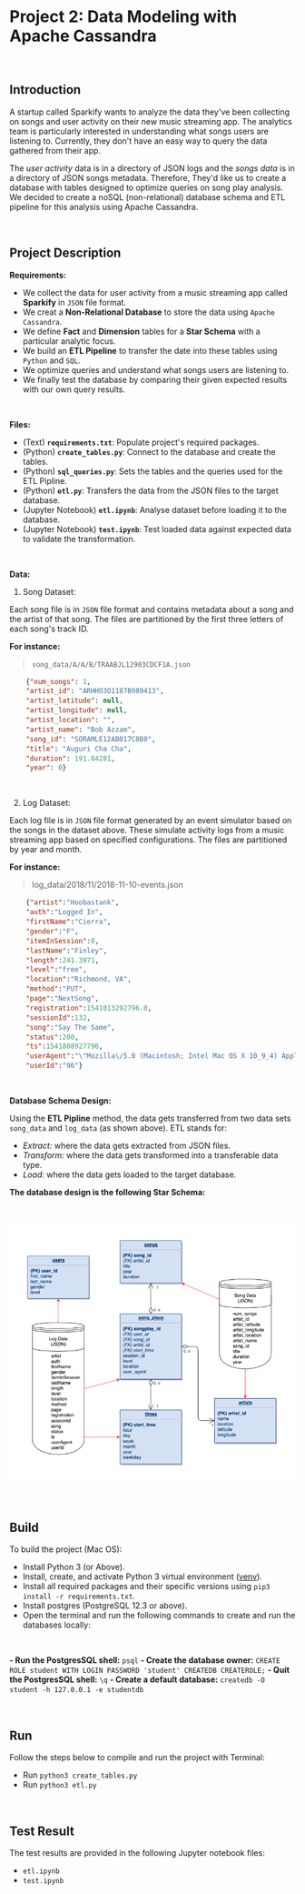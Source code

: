 # Project 2: Data Modeling with Apache Cassandra

&nbsp;

## Introduction
A startup called Sparkify wants to analyze the data they've been collecting on songs and user activity on their new music streaming app. The analytics team is particularly interested in understanding what songs users are listening to. Currently, they don't have an easy way to query the data gathered from their app. 

The *user activity* data is in a directory of JSON logs and the *songs data* is in a directory of JSON songs metadata. Therefore, They'd like us to create a database with tables designed to optimize queries on song play analysis. We decided to create a noSQL (non-relational) database schema and ETL pipeline for this analysis using Apache Cassandra.

&nbsp;

## Project Description
**Requirements:**
- We collect the data for user activity from a music streaming app called **Sparkify** in `JSON` file format.
- We creat a **Non-Relational Database** to store the data using `Apache Cassandra`. 
- We define **Fact** and **Dimension** tables for a **Star Schema** with a particular analytic focus. 
- We build an **ETL Pipeline** to transfer the date into these tables using `Python` and `SQL`.
- We optimize queries and understand what songs users are listening to.
- We finally test the database by comparing their given expected results with our own query results.

&nbsp;

**Files:**
- (Text) **`requirements.txt`**: Populate project's required packages.
- (Python) **`create_tables.py`**: Connect to the database and create the tables.
- (Python) **`sql_queries.py`**: Sets the tables and the queries used for the ETL Pipline.
- (Python) **`etl.py`**: Transfers the data from the JSON files to the target database.
- (Jupyter Notebook) **`etl.ipynb`**: Analyse dataset before loading it to the database.
- (Jupyter Notebook) **`test.ipynb`**: Test loaded data against expected data to validate the transformation.

&nbsp;

**Data:**
&nbsp;

1. Song Dataset:

Each song file is in `JSON` file format and contains metadata about a song and the artist of that song. The files are partitioned by the first three letters of each song's track ID.
&nbsp;

**For instance:** 

> `song_data/A/A/B/TRAABJL12903CDCF1A.json`
```json
    {"num_songs": 1,
    "artist_id": "ARHHO3O1187B989413",
    "artist_latitude": null,
    "artist_longitude": null,
    "artist_location": "",
    "artist_name": "Bob Azzam",
    "song_id": "SORAMLE12AB017C8B0",
    "title": "Auguri Cha Cha",
    "duration": 191.84281,
    "year": 0}
```

&nbsp;

2. Log Dataset:

Each log file is in `JSON` file format generated by an event simulator based on the songs in the dataset above. These simulate activity logs from a music streaming app based on specified configurations. The files are partitioned by year and month. 
&nbsp;

**For instance:** 

> log_data/2018/11/2018-11-10-events.json
```json
    {"artist":"Hoobastank",
    "auth":"Logged In",
    "firstName":"Cierra",
    "gender":"F",
    "itemInSession":0,
    "lastName":"Finley",
    "length":241.3971,
    "level":"free",
    "location":"Richmond, VA",
    "method":"PUT",
    "page":"NextSong",
    "registration":1541013292796.0,
    "sessionId":132,
    "song":"Say The Same",
    "status":200,
    "ts":1541808927796,
    "userAgent":"\"Mozilla\/5.0 (Macintosh; Intel Mac OS X 10_9_4) AppleWebKit\/537.77.4 (KHTML, like Gecko) Version\/7.0.5 Safari\/537.77.4\"",
    "userId":"96"}
```

&nbsp;

**Database Schema Design:**

Using the **ETL Pipline** method, the data gets transferred from two data sets `song_data` and `log_data` (as shown above). ETL stands for:
- *Extract:* where the data gets extracted from JSON files.
- *Transform:* where the data gets transformed into a transferable data type.
- *Load:* where the data gets loaded to the target database.

**The database design is the following Star Schema:**

&nbsp;

![Star Schema Design](https://github.com/BaderAlshaya/Udacity_DEND/blob/master/p1/assets/images/StarSchemaDesign.png?raw=true)

&nbsp;

## Build
To build the project (Mac OS):
- Install Python 3 (or Above).
- Install, create, and activate Python 3 virtual environment ([venv](https://packaging.python.org/guides/installing-using-pip-and-virtual-environments/)).
- Install all required packages and their specific versions using `pip3 install -r requirements.txt`.
- Install postgres (PostgreSQL 12.3 or above).
- Open the terminal and run the following commands to create and run the databases locally:

&nbsp;

**- Run the PostgresSQL shell:** `psql`
**- Create the database owner:** `CREATE ROLE student WITH LOGIN PASSWORD 'student' CREATEDB CREATEROLE;`
**- Quit the PostgresSQL shell:** `\q`
**- Create a default database:** `createdb -O student -h 127.0.0.1 -e studentdb`

&nbsp;

## Run
Follow the steps below to compile and run the project with Terminal:
- Run `python3 create_tables.py `
- Run `python3 etl.py`

&nbsp;

## Test Result
The test results are provided in the following Jupyter notebook files:
- `etl.ipynb`
- `test.ipynb`

&nbsp;

